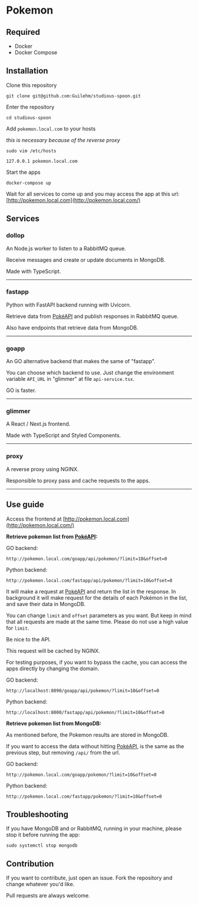# Pokemon

## Required
* Docker
* Docker Compose

## Installation

Clone this repository

    git clone git@github.com:Guilehm/studious-spoon.git

Enter the repository

    cd studious-spoon

Add `pokemon.local.com` to your hosts

*this is necessary because of the reverse proxy*

    sudo vim /etc/hosts

  ```
  127.0.0.1 pokemon.local.com
  ```


Start the apps

    docker-compose up

Wait for all services to come up and you may access the app at this url: [http://pokemon.local.com](http://pokemon.local.com/)



## Services

### dollop

An Node.js worker to listen to a RabbitMQ queue.

Receive messages and create or update documents in MongoDB.

Made with TypeScript.

---
### fastapp

Python with FastAPI backend running with Uvicorn.

Retrieve data from [PokéAPI](https://pokeapi.co/) and publish responses in RabbitMQ queue.

Also have endpoints that retrieve data from MongoDB.

---
### goapp

An GO alternative backend that makes the same of "fastapp".

You can choose which backend to use.
Just change the environment variable `API_URL` in "glimmer" at file `api-service.tsx`.

GO is faster.

---
### glimmer

A React / Next.js frontend.

Made with TypeScript and Styled Components.

---
### proxy

A reverse proxy using NGINX.

Responsible to proxy pass and cache requests to the apps.

---

## Use guide

Access the frontend at [http://pokemon.local.com](http://pokemon.local.com/)

**Retrieve pokemon list from [PokéAPI](https://pokeapi.co/):**

GO backend:
```
http://pokemon.local.com/goapp/api/pokemon/?limit=10&offset=0
```

Python backend:
```
http://pokemon.local.com/fastapp/api/pokemon/?limit=10&offset=0
```

It will make a request at [PokéAPI](https://pokeapi.co/) and return the list in the response. In background it will make request for the details of each Pokémon in the list, and save their data in MongoDB.


You can change `limit` and `offset` parameters as you want.
But keep in mind that all requests are made at the same time. Please do not use a high value for `limit`.

Be nice to the API.

This request will be cached by NGINX.

For testing purposes, if you want to bypass the cache, you can access the apps directly by changing the domain.

GO backend:
```
http://localhost:8090/goapp/api/pokemon/?limit=10&offset=0
```

Python backend:
```
http://localhost:8000/fastapp/api/pokemon/?limit=10&offset=0
```

**Retrieve pokemon list from MongoDB:**

As mentioned before, the Pokemon results are stored in MongoDB.

If you want to access the data without hitting [PokéAPI](https://pokeapi.co/), is the same as the previous step, but removing `/api/` from the url.

GO backend:
```
http://pokemon.local.com/goapp/pokemon/?limit=10&offset=0
```

Python backend:
```
http://pokemon.local.com/fastapp/pokemon/?limit=10&offset=0
```

## Troubleshooting

If you have MongoDB and or RabbitMQ, running in your machine, please stop it before running the app:

    sudo systemctl stop mongodb


## Contribution
If you want to contribute, just open an issue.
Fork the repository and change whatever you'd like.

Pull requests are always welcome.

